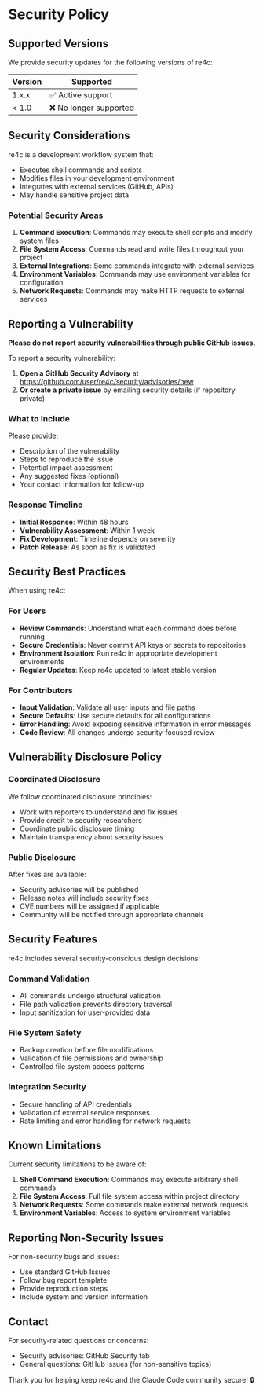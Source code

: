 # Security Policy

## Supported Versions

We provide security updates for the following versions of re4c:

| Version | Supported          |
| ------- | ------------------ |
| 1.x.x   | ✅ Active support  |
| < 1.0   | ❌ No longer supported |

## Security Considerations

re4c is a development workflow system that:
- Executes shell commands and scripts
- Modifies files in your development environment
- Integrates with external services (GitHub, APIs)
- May handle sensitive project data

### Potential Security Areas

1. **Command Execution**: Commands may execute shell scripts and modify system files
2. **File System Access**: Commands read and write files throughout your project
3. **External Integrations**: Some commands integrate with external services
4. **Environment Variables**: Commands may use environment variables for configuration
5. **Network Requests**: Commands may make HTTP requests to external services

## Reporting a Vulnerability

**Please do not report security vulnerabilities through public GitHub issues.**

To report a security vulnerability:

1. **Open a GitHub Security Advisory** at https://github.com/user/re4c/security/advisories/new
2. **Or create a private issue** by emailing security details (if repository private)

### What to Include

Please provide:
- Description of the vulnerability
- Steps to reproduce the issue
- Potential impact assessment
- Any suggested fixes (optional)
- Your contact information for follow-up

### Response Timeline

- **Initial Response**: Within 48 hours
- **Vulnerability Assessment**: Within 1 week  
- **Fix Development**: Timeline depends on severity
- **Patch Release**: As soon as fix is validated

## Security Best Practices

When using re4c:

### For Users
- **Review Commands**: Understand what each command does before running
- **Secure Credentials**: Never commit API keys or secrets to repositories
- **Environment Isolation**: Run re4c in appropriate development environments
- **Regular Updates**: Keep re4c updated to latest stable version

### For Contributors
- **Input Validation**: Validate all user inputs and file paths
- **Secure Defaults**: Use secure defaults for all configurations
- **Error Handling**: Avoid exposing sensitive information in error messages
- **Code Review**: All changes undergo security-focused review

## Vulnerability Disclosure Policy

### Coordinated Disclosure
We follow coordinated disclosure principles:
- Work with reporters to understand and fix issues
- Provide credit to security researchers
- Coordinate public disclosure timing
- Maintain transparency about security issues

### Public Disclosure
After fixes are available:
- Security advisories will be published
- Release notes will include security fixes
- CVE numbers will be assigned if applicable
- Community will be notified through appropriate channels

## Security Features

re4c includes several security-conscious design decisions:

### Command Validation
- All commands undergo structural validation
- File path validation prevents directory traversal
- Input sanitization for user-provided data

### File System Safety
- Backup creation before file modifications
- Validation of file permissions and ownership
- Controlled file system access patterns

### Integration Security
- Secure handling of API credentials
- Validation of external service responses
- Rate limiting and error handling for network requests

## Known Limitations

Current security limitations to be aware of:

1. **Shell Command Execution**: Commands may execute arbitrary shell commands
2. **File System Access**: Full file system access within project directory
3. **Network Requests**: Some commands make external network requests
4. **Environment Variables**: Access to system environment variables

## Reporting Non-Security Issues

For non-security bugs and issues:
- Use standard GitHub Issues
- Follow bug report template
- Provide reproduction steps
- Include system and version information

## Contact

For security-related questions or concerns:
- Security advisories: GitHub Security tab
- General questions: GitHub Issues (for non-sensitive topics)

Thank you for helping keep re4c and the Claude Code community secure! 🔒